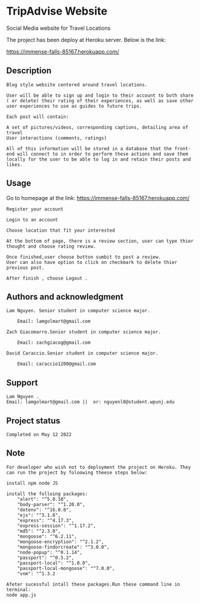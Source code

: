 # TripAdvise Website

Social Media website for Travel Locations

The project has been deploy at Heroku server. Below is the link:

https://immense-falls-85167.herokuapp.com/

## Description
    Blog style website centered around travel locations.

    User will be able to sign up and login to their account to both share ( or delete) their rating of their experiences, as well as save other user experiences to use as guides to future trips.

    Each post will contain:

    A set of pictures/videos, corresponding captions, detailing area of travel
    User interactions (comments, ratings)

    All of this information will be stored in a database that the front-end will connect to in order to perform these actions and save them locally for the user to be able to log in and retain their posts and likes. 


## Usage 
Go to homepage at the link:
https://immense-falls-85167.herokuapp.com/

    Register your account

    Login to an account

    Choose location that fit your interested

    At the bottom of page, there is a review section, user can type thier thought and choose rating review. 

    Once finished,user choose button sumbit to post a review.
    User can also have option to click on checkmark to delete thier previous post.

    After finish , choose Logout .


## Authors and acknowledgment
    Lam Nguyen. Senior student in computer science major. 

        Email: lamgolmart@gmail.com

    Zach Giacomarro.Senior student in computer science major. 

        Email: zachgiacog@gmail.com

    David Caraccio.Senior student in computer science major. 

        Email: caraccio1200@gmail.com

## Support 
    Lam Nguyen .
    Email: lamgolmart@gmail.com ||  or: nguyenl8@student.wpunj.edu



## Project status 
    Completed on May 12 2022

##  Note
    For developer who wish not to deployment the project on Heroku. They can run the project by foloowing theese steps below:

    install npm node JS

    install the folloing packages:
        "alert": "^5.0.10",
        "body-parser": "^1.20.0",
        "dotenv": "^16.0.0",
        "ejs": "^3.1.6",
        "express": "^4.17.3",
        "express-session": "^1.17.2",
        "md5": "^2.3.0",
        "mongoose": "^6.2.11",
        "mongoose-encryption": "^2.1.2",
        "mongoose-findorcreate": "^3.0.0",
        "node-popup": "^0.1.14",
        "passport": "^0.5.2",
        "passport-local": "^1.0.0",
        "passport-local-mongoose": "^7.0.0",
        "vnm": "^1.3.2
    
    Afeter sucessful intall these packages.Run these command line in terminal: 
    node app.js



